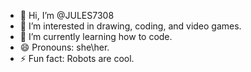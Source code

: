 - 👋 Hi, I’m @JULES7308
- 👀 I’m interested in drawing, coding, and video games.
- 🌱 I’m currently learning how to code.
- 😄 Pronouns: she\her.
- ⚡ Fun fact: Robots are cool.

<!---
JULES7308/JULES7308 is a ✨ special ✨ repository because its `README.md` (this file) appears on your GitHub profile.
You can click the Preview link to take a look at your changes.
--->
